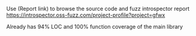 Use (Report link) to browse the source code and fuzz introspector report https://introspector.oss-fuzz.com/project-profile?project=gfwx

Already has 94% LOC and 100% function coverage of the main library
